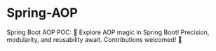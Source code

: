 # Spring-AOP
Spring Boot AOP POC: 🌱 Explore AOP magic in Spring Boot! Precision, modularity, and reusability await. Contributions welcomed! 🚀
